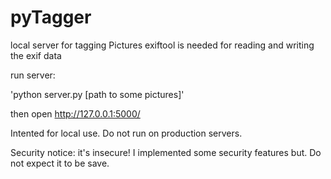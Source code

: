 # pyTagger

local server for tagging Pictures
exiftool is needed for reading and writing the exif data 

run server:

'python server.py [path to some pictures]'

then open http://127.0.0.1:5000/


Intented for local use. Do not run on production servers.

Security notice: it's insecure! I implemented some security features but. Do not expect it to be save.

